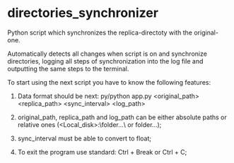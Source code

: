 # directories_synchronizer
Python script which synchronizes the replica-directoty with the original-one.


Automatically detects all changes when script is on and synchronize directories,
logging all steps of synchronization into the log file and outputting the same steps to the terminal.

To start using the next script you have to know the following features:

1) Data format should be next:
py/python app.py <original_path> <replica_path> <sync_interval> <log_path>

2) original_path, replica_path and log_path can be either absolute paths
or relative ones (<Local_disk>:\folder\...\ or folder\...\);
3) sync_interval must be able to convert to float;

4) To exit the program use standard: Ctrl + Break or Ctrl + C;
